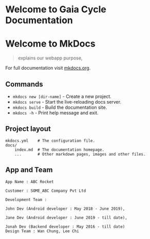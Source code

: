 # Welcome to Gaia Cycle Documentation

<!-- 
Include:
1. Brief overview of the project:
   - What it is.
   - Who it’s for.
   - Key features and benefits.
2. Links to major sections of the documentation.
3. A simple diagram or image to showcase the project at a glance.
-->

# Welcome to MkDocs

>explains our webapp purpose, 

For full documentation visit [mkdocs.org](https://www.mkdocs.org).

## Commands

* `mkdocs new [dir-name]` - Create a new project.
* `mkdocs serve` - Start the live-reloading docs server.
* `mkdocs build` - Build the documentation site.
* `mkdocs -h` - Print help message and exit.

## Project layout

    mkdocs.yml    # The configuration file.
    docs/
        index.md  # The documentation homepage.
        ...       # Other markdown pages, images and other files.

## App and Team
    App Name : ABC Rocket
    
    Customer : SOME_ABC Company Pvt Ltd
    
    Development Team :
    
    John Dev (Android developer : May 2018 - June 2019),
    
    Jane Dev (Android developer : June 2019 - till date),
    
    Jonah Dev (Backend developer : May 2016 - till date)
    Design Team : Wan Chung, Lee Chi


